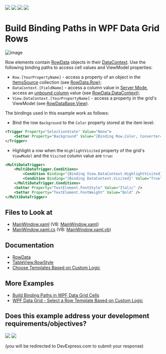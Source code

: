 <!-- default badges list -->
![](https://img.shields.io/endpoint?url=https://codecentral.devexpress.com/api/v1/VersionRange/287471692/22.2.3%2B)
[![](https://img.shields.io/badge/Open_in_DevExpress_Support_Center-FF7200?style=flat-square&logo=DevExpress&logoColor=white)](https://supportcenter.devexpress.com/ticket/details/T925592)
[![](https://img.shields.io/badge/📖_How_to_use_DevExpress_Examples-e9f6fc?style=flat-square)](https://docs.devexpress.com/GeneralInformation/403183)
[![](https://img.shields.io/badge/💬_Leave_Feedback-feecdd?style=flat-square)](#does-this-example-address-your-development-requirementsobjectives)
<!-- default badges end -->

# Build Binding Paths in WPF Data Grid Rows

![image](https://user-images.githubusercontent.com/65009440/186901531-22e01bbd-0629-45ab-a34e-8b2f3e75f64e.png)

Row elements contain [RowData](https://docs.devexpress.com/WPF/DevExpress.Xpf.Grid.RowData) objects in their [DataContext](https://docs.microsoft.com/en-us/dotnet/api/system.windows.frameworkelement.datacontext). Use the following binding paths to access cell values and ViewModel properties:

* `Row.[YourPropertyName]` - access a property of an object in the [ItemsSource](https://docs.devexpress.com/WPF/DevExpress.Xpf.Grid.DataControlBase.ItemsSource) collection (see [RowData.Row](https://docs.devexpress.com/WPF/DevExpress.Xpf.Grid.RowData.Row));
* `DataContext.[FieldName]` - access a column value in [Server Mode](https://docs.devexpress.com/WPF/9588/controls-and-libraries/data-grid/binding-to-data/server-mode), access an [unbound column](https://docs.devexpress.com/WPF/6124/controls-and-libraries/data-grid/binding-to-data/unbound-columns) value (see [RowData.DataContext](https://docs.devexpress.com/WPF/DevExpress.Xpf.Grid.RowData.DataContext));
* `View.DataContext.[YourPropertyName]` - access a property in the grid's ViewModel (see [RowDataBase.View](https://docs.devexpress.com/WPF/DevExpress.Xpf.Grid.RowDataBase.View)).


The bindings used in this example work as follows:

* Bind the row `Background` to the `Color` property stored at the item level:

```xml
<Trigger Property="SelectionState" Value="None">
    <Setter Property="Background" Value="{Binding Row.Color, Converter={dxmvvm:ColorToBrushConverter}}" />
</Trigger>
```

* Highlight a row when the `HighlightVisited` property of the grid's `ViewModel` and the `Visited` column value are `true`:

```xml
<MultiDataTrigger>
    <MultiDataTrigger.Conditions>
        <Condition Binding="{Binding View.DataContext.HighlightVisited}" Value="True" />
        <Condition Binding="{Binding DataContext.Visited}" Value="True" />
    </MultiDataTrigger.Conditions>
    <Setter Property="TextElement.FontStyle" Value="Italic" />
    <Setter Property="TextElement.FontWeight" Value="Bold" />
</MultiDataTrigger>
```

## Files to Look at

* [MainWindow.xaml](./CS/MainWindow.xaml) (VB: [MainWindow.xaml](./VB/MainWindow.xaml))
* [MainWindow.xaml.cs](./CS/MainWindow.xaml.cs) (VB: [MainWindow.xaml.vb](./VB/MainWindow.xaml.vb))

## Documentation

* [RowData](https://docs.devexpress.com/WPF/DevExpress.Xpf.Grid.RowData)
* [TableView.RowStyle](https://docs.devexpress.com/WPF/DevExpress.Xpf.Grid.TableView.RowStyle)
* [Choose Templates Based on Custom Logic](https://docs.devexpress.com/WPF/6677/controls-and-libraries/data-grid/appearance-customization/choosing-templates-based-on-custom-logic)

## More Examples

* [Build Binding Paths in WPF Data Grid Cells](https://github.com/DevExpress-Examples/how-to-build-binding-paths-in-gridcontrol-cells)
* [WPF Data Grid - Select a Row Template Based on Custom Logic](https://github.com/DevExpress-Examples/how-to-select-templates-based-on-custom-logic-e1667)
<!-- feedback -->
## Does this example address your development requirements/objectives?

[<img src="https://www.devexpress.com/support/examples/i/yes-button.svg"/>](https://www.devexpress.com/support/examples/survey.xml?utm_source=github&utm_campaign=how-to-build-binding-paths-in-gridcontrol-rows&~~~was_helpful=yes) [<img src="https://www.devexpress.com/support/examples/i/no-button.svg"/>](https://www.devexpress.com/support/examples/survey.xml?utm_source=github&utm_campaign=how-to-build-binding-paths-in-gridcontrol-rows&~~~was_helpful=no)

(you will be redirected to DevExpress.com to submit your response)
<!-- feedback end -->
